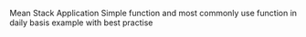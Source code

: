 Mean Stack Application
Simple function and most commonly use function in daily basis example with best practise
